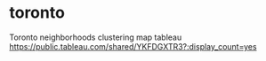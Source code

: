# toronto
Toronto neighborhoods clustering map tableau
https://public.tableau.com/shared/YKFDGXTR3?:display_count=yes 

